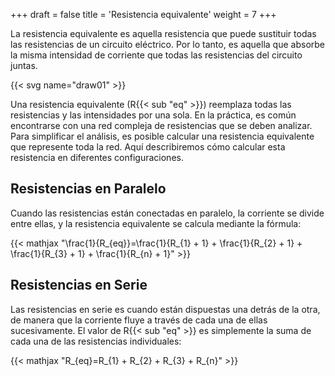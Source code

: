 +++
draft  = false
title  = 'Resistencia equivalente'
weight = 7
+++

La resistencia equivalente es aquella resistencia que puede sustituir todas las resistencias de un circuito eléctrico. Por lo tanto, es aquella que absorbe la misma intensidad de corriente que todas las resistencias del circuito juntas.

{{< svg name="draw01" >}}

Una resistencia equivalente (R{{< sub "eq" >}}) reemplaza todas las resistencias y las intensidades por una sola. En la práctica, es común encontrarse con una red compleja de resistencias que se deben analizar. Para simplificar el análisis, es posible calcular una resistencia equivalente que represente toda la red. Aquí describiremos cómo calcular esta resistencia en diferentes configuraciones.

## Resistencias en Paralelo

Cuando las resistencias están conectadas en paralelo, la corriente se divide entre ellas, y la resistencia equivalente se calcula mediante la fórmula:

{{< mathjax "\frac{1}{R_{eq}}=\frac{1}{R_{1} + 1} + \frac{1}{R_{2} + 1} + \frac{1}{R_{3} + 1} + \frac{1}{R_{n} + 1}" >}}

## Resistencias en Serie

Las resistencias en serie es cuando están dispuestas una detrás de la otra, de manera que la corriente fluye a través de cada una de ellas sucesivamente. El valor de R{{< sub "eq" >}} es simplemente la suma de cada una de las resistencias individuales:

{{< mathjax "R_{eq}=R_{1} + R_{2} + R_{3} + R_{n}" >}}
